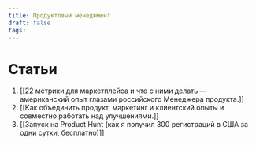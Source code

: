 ```yaml
---
title: Продуктовый менеджмент
draft: false
tags:
---
```

 # Статьи

1. [[22 метрики для маркетплейса и что с ними делать — американский опыт глазами российского Менеджера продукта.]]
2. [[Как объединить продукт, маркетинг и клиентский опыты и совместно работать над улучшениями.]]
3. [[Запуск на Product Hunt (как я получил 300 регистраций в США за одни сутки, бесплатно)]]